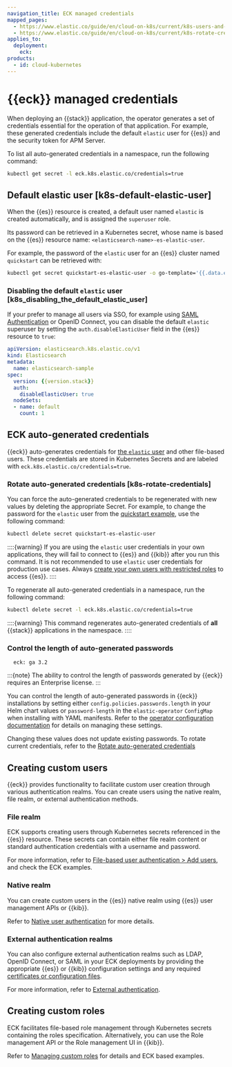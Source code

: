 ```yaml
---
navigation_title: ECK managed credentials
mapped_pages:
  - https://www.elastic.co/guide/en/cloud-on-k8s/current/k8s-users-and-roles.html
  - https://www.elastic.co/guide/en/cloud-on-k8s/current/k8s-rotate-credentials.html
applies_to:
  deployment:
    eck:
products:
  - id: cloud-kubernetes
---
```


# {{eck}} managed credentials

When deploying an {{stack}} application, the operator generates a set of credentials essential for the operation of that application. For example, these generated credentials include the default `elastic` user for {{es}} and the security token for APM Server.

To list all auto-generated credentials in a namespace, run the following command:

```sh
kubectl get secret -l eck.k8s.elastic.co/credentials=true
```

## Default elastic user [k8s-default-elastic-user]

When the {{es}} resource is created, a default user named `elastic` is created automatically, and is assigned the `superuser` role.

Its password can be retrieved in a Kubernetes secret, whose name is based on the {{es}} resource name: `<elasticsearch-name>-es-elastic-user`.

For example, the password of the `elastic` user for an {{es}} cluster named `quickstart` can be retrieved with:

```sh
kubectl get secret quickstart-es-elastic-user -o go-template='{{.data.elastic | base64decode}}'
```

### Disabling the default `elastic` user [k8s_disabling_the_default_elastic_user]

If your prefer to manage all users via SSO, for example using [SAML Authentication](../../../deploy-manage/users-roles/cluster-or-deployment-auth/saml.md) or OpenID Connect, you can disable the default `elastic` superuser by setting the `auth.disableElasticUser` field in the {{es}} resource to `true`:

```yaml subs=true
apiVersion: elasticsearch.k8s.elastic.co/v1
kind: Elasticsearch
metadata:
  name: elasticsearch-sample
spec:
  version: {{version.stack}}
  auth:
    disableElasticUser: true
  nodeSets:
  - name: default
    count: 1
```

## ECK auto-generated credentials

{{eck}} auto-generates credentials for [the `elastic` user](#k8s-default-elastic-user) and other file-based users. These credentials are stored in Kubernetes Secrets and are labeled with `eck.k8s.elastic.co/credentials=true`.

### Rotate auto-generated credentials [k8s-rotate-credentials]

You can force the auto-generated credentials to be regenerated with new values by deleting the appropriate Secret. For example, to change the password for the `elastic` user from the [quickstart example](/deploy-manage/deploy/cloud-on-k8s/elasticsearch-deployment-quickstart.md), use the following command:

```sh
kubectl delete secret quickstart-es-elastic-user
```

::::{warning}
If you are using the `elastic` user credentials in your own applications, they will fail to connect to {{es}} and {{kib}} after you run this command. It is not recommended to use `elastic` user credentials for production use cases. Always [create your own users with restricted roles](../../../deploy-manage/users-roles/cluster-or-deployment-auth/native.md) to access {{es}}.
::::

To regenerate all auto-generated credentials in a namespace, run the following command:

```sh
kubectl delete secret -l eck.k8s.elastic.co/credentials=true
```

::::{warning}
This command regenerates auto-generated credentials of **all** {{stack}} applications in the namespace.
::::

### Control the length of auto-generated passwords

```{applies_to}
  eck: ga 3.2
```

:::{note}
The ability to control the length of passwords generated by {{eck}} requires an Enterprise license.
:::

You can control the length of auto-generated passwords in {{eck}} installations by setting either `config.policies.passwords.length` in your Helm chart values or `password-length` in the `elastic-operator` `ConfigMap` when installing with YAML manifests. Refer to the [operator configuration documentation](../../deploy/cloud-on-k8s/configure-eck.md) for details on managing these settings.

Changing these values does not update existing passwords. To rotate current credentials, refer to the [Rotate auto-generated credentials](#k8s-rotate-credentials)

## Creating custom users

{{eck}} provides functionality to facilitate custom user creation through various authentication realms. You can create users using the native realm, file realm, or external authentication methods.

### File realm

ECK supports creating users through Kubernetes secrets referenced in the {{es}} resource. These secrets can contain either file realm content or standard authentication credentials with a username and password.

For more information, refer to [File-based user authentication > Add users](/deploy-manage/users-roles/cluster-or-deployment-auth/file-based.md#add-users), and check the ECK examples.

### Native realm

You can create custom users in the {{es}} native realm using {{es}} user management APIs or {{kib}}.

Refer to [Native user authentication](/deploy-manage/users-roles/cluster-or-deployment-auth/native.md) for more details.

### External authentication realms

You can also configure external authentication realms such as LDAP, OpenID Connect, or SAML in your ECK deployments by providing the appropriate {{es}} or {{kib}} configuration settings and any required [certificates or configuration files](/deploy-manage/deploy/cloud-on-k8s/custom-configuration-files-plugins.md).

For more information, refer to [External authentication](/deploy-manage/users-roles/cluster-or-deployment-auth/external-authentication.md).

## Creating custom roles

ECK facilitates file-based role management through Kubernetes secrets containing the roles specification. Alternatively, you can use the Role management API or the Role management UI in {{kib}}.

Refer to [Managing custom roles](/deploy-manage/users-roles/cluster-or-deployment-auth/defining-roles.md#managing-custom-roles) for details and ECK based examples.

